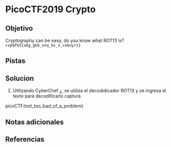 # PicoCTF2019 Crypto
## Objetivo
Cryptography can be easy, do you know what ROT13 is? `cvpbPGS{abg_gbb_onq_bs_n_ceboyrz}`

## Pistas
## Solucion

1) Utilizando CyberChef ¿, se utiliza el decodidicador ROT13 y se ingresa el texto para decodificarlo
		captura

picoCTF{not_too_bad_of_a_problem}

## Notas adicionales
## Referencias 

